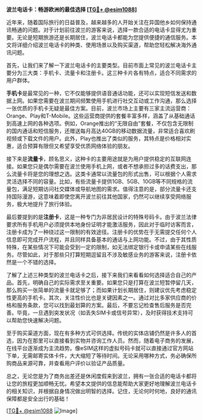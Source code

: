 **波兰电话卡：畅游欧洲的最佳选择 [[TG💪+ @esim1088](https://t.me/s/esim1088)]**

近年来，随着国际旅行的日益普及，越来越多的人开始关注在异国他乡如何保持通讯畅通的问题。对于计划前往波兰的游客来说，选择一款合适的电话卡显得尤为重要。无论是短期旅游还是长期居住，波兰电话卡都能为您提供便捷的通信服务。本文将详细介绍波兰电话卡的种类、使用场景以及购买渠道，帮助您轻松解决海外通讯问题。

首先，让我们来了解一下波兰电话卡的主要类型。目前市面上常见的波兰电话卡主要分为三大类：手机卡、流量卡和注册卡。这三种卡片各有特点，适合不同需求的用户群体。

**手机卡**是最常见的一种，它不仅能够提供语音通话功能，还可以实现短信发送和数据上网。如果您需要在波兰期间频繁使用手机进行社交互动或工作沟通，那么选择一张优质的手机卡无疑是最佳方案。目前，波兰市场上主要有三家主流运营商：Orange、Play和T-Mobile。这些运营商提供的套餐丰富多样，涵盖了从基础通话到高速上网的各种选项。例如，Orange推出的“无限自由”套餐，不仅包含无限制的国内通话和短信服务，还赠送每月高达40GB的移动数据流量，非常适合喜欢刷视频或下载文件的用户。此外，Play也推出了类似的服务，其特点是价格相对实惠，适合预算有限但又希望享受优质网络体验的朋友。

接下来是**流量卡**，顾名思义，这种卡的主要用途就是为用户提供稳定的互联网连接。如果您只是偶尔需要在波兰使用手机上网，或者不想承担过多的话费支出，那么流量卡将是您的理想之选。这类卡通常以流量包的形式出售，可以根据个人需求灵活选择不同的容量。比如，有些流量卡提供1GB、5GB、10GB等不同规格的流量包，满足短期访问社交媒体或导航地图的需求。值得注意的是，部分流量卡还支持国际漫游，这意味着即使您离开波兰前往其他国家，仍然可以继续享受网络服务，极大地提升了旅行体验。

最后要提到的是**注册卡**，这是一种专门为非居民设计的特殊号码卡。由于波兰法律要求所有手机用户必须提供本地身份证明才能激活服务，因此对于临时访客而言，注册卡成为了一种绕过这一限制的有效途径。注册卡的优势在于无需提交任何个人信息即可完成开户流程，并且同样具备基本的通话与上网功能。不过，由于其性质特殊，在某些情况下可能会受到一定的限制，如无法绑定银行卡或申请某些在线服务。尽管如此，对于那些只打算短期逗留且不涉及敏感业务的游客来说，注册卡依然是一个不错的选择。

了解了上述三种类型的波兰电话卡之后，接下来我们来看看如何选择适合自己的产品。首先，明确自己的实际需求至关重要。如果您只是打算在波兰短暂停留几天，那么购买一张简单的流量卡就足够了；而如果计划长期居住，则建议优先考虑稳定性更高的手机卡。其次，关注性价比也是关键因素之一。通过对比多家供应商的价格和服务条款，您可以找到最划算的方案。最后，不要忘记检查售后服务是否完善。毕竟，一旦遇到突发状况（如丢失SIM卡或信号异常），及时获得技术支持可以帮助您快速解决问题。

至于购买渠道方面，现在有多种方式可供选择。传统的实体店铺仍然是许多人的首选，因为在那里可以直接看到实物并咨询工作人员。然而，随着电子商务的发展，在线平台逐渐成为主流趋势。像eSIM这样的虚拟号码卡就可以直接通过官方网站下单，无需邮寄实体卡件，大大缩短了等待时间。无论采用哪种方式，务必确保所购商品来源可靠，并查看用户评价以验证产品质量。

总之，无论您是为了商务出差还是休闲度假来到波兰，拥有一张合适的电话卡都将让您的旅程更加顺畅无忧。希望本文提供的信息能帮助大家更好地理解波兰电话卡的相关知识，并根据自身情况做出明智的选择。记住，无论何时何地，良好的通讯保障都是安全出行的基础！

[[TG💪+ @esim1088](https://t.me/s/esim1088) ![Image](https://i.postimg.cc/4NQfJmqS/Snipaste-2025-05-13-00-14-12.png)]